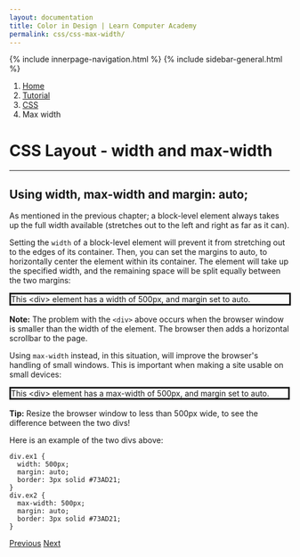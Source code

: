 ```yaml
---
layout: documentation
title: Color in Design | Learn Computer Academy
permalink: css/css-max-width/
---
```

<div class="loader">
{% include innerpage-navigation.html %}
{% include sidebar-general.html %}
            <div class="page-content">
                <div class="content-wrapper">
                    <div class="row">
                        <div class="col-md-9 content">
                            <nav aria-label="breadcrumb">
                                <ol class="breadcrumb">
                                    <li class="breadcrumb-item"><a href="#">Home</a></li>
                                    <li class="breadcrumb-item"><a href="#">Tutorial</a></li>
                                    <li class="breadcrumb-item"><a href="#">CSS</a></li>
                                    <li class="breadcrumb-item active">Max width</li>
                                </ol>
                            </nav>
                            <!-- Your content goes started here -->
                            <div class="doc-content">
                                <h1>CSS Layout - width and max-width</h1>
                                <hr>
                                <h2>Using width, max-width and margin: auto;</h2>
                                <p>As mentioned in the previous chapter; a block-level element always takes up the full width available (stretches out to the left and right as far as it can).</p>
                                <p>Setting the <code>width</code> of a block-level element will prevent it from stretching out to the edges of its container. Then, you can set the margins to auto, to horizontally center the element within its container. The element will take up the specified width, and the remaining space will be split equally between the two margins:</p>
                                <div style="border-width:3px;border-style:solid;width:500px; margin: 0 auto 1rem;">
                                    This &lt;div&gt; element has a width of 500px, and margin set to auto.
                                </div>
                                <p><b>Note:</b> The problem with the <code>&lt;div&gt;</code> above occurs when the browser window is smaller than the width of the element. The browser then adds a horizontal scrollbar to the page.</p>
                                <p>Using <code>max-width</code> instead, in this situation, will improve the browser's handling of small windows. This is important when making a site usable on small devices:</p>
                                <div style="border-width:3px;border-style:solid; max-width:500px; margin: 0 auto 1rem;">
                                    This &lt;div&gt; element has a max-width of 500px, and margin set to auto.
                                </div>
                                <p><b>Tip:</b> Resize the browser window to less than 500px wide, to see the difference between the two divs!</p>
                                <p>Here is an example of the two divs above:</p>
                                <pre class="snippet"><code class="css">div.ex1 {
  width: 500px;
  margin: auto;
  border: 3px solid #73AD21;
}
div.ex2 {
  max-width: 500px;
  margin: auto;
  border: 3px solid #73AD21;
}</code></pre>
                            </div>
                            <!-- /.Your content ends here -->
                            <div class="footer-btn d-flex justify-content-between">
                                <a href="css-display-visibility" class="btn"><i class="fas fa-arrow-circle-left"></i>Previous</a>
                                <a href="css-positioning" class="btn">Next<i class="fas fa-arrow-circle-right"></i></a>
                            </div>
                            <!-- /.End of footer button -->
                        </div>
                        <!-- Right Sidebar Start-->
                        <?php include '../includes/right-sidebar-innerpage.php'; ?>
                        <!-- Right-Sidebar End -->
                    </div>
                </div>

